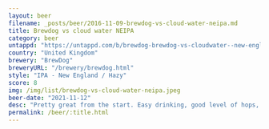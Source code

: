 ```yaml
---
layout: beer
filename: _posts/beer/2016-11-09-brewdog-vs-cloud-water-neipa.md
title: Brewdog vs cloud water NEIPA
category: beer
untappd: "https://untappd.com/b/brewdog-brewdog-vs-cloudwater--new-england-ipa/1932971"
country: "United Kingdom"
brewery: "BrewDog"
breweryURL: "/brewery/brewdog.html"
style: "IPA - New England / Hazy"
score: 8
img: /img/list/brewdog-vs-cloud-water-neipa.jpeg
beer-date: "2021-11-12"
desc: "Pretty great from the start. Easy drinking, good level of hops, much sadness as my glass runs dry"
permalink: /beer/:title.html
---
```

